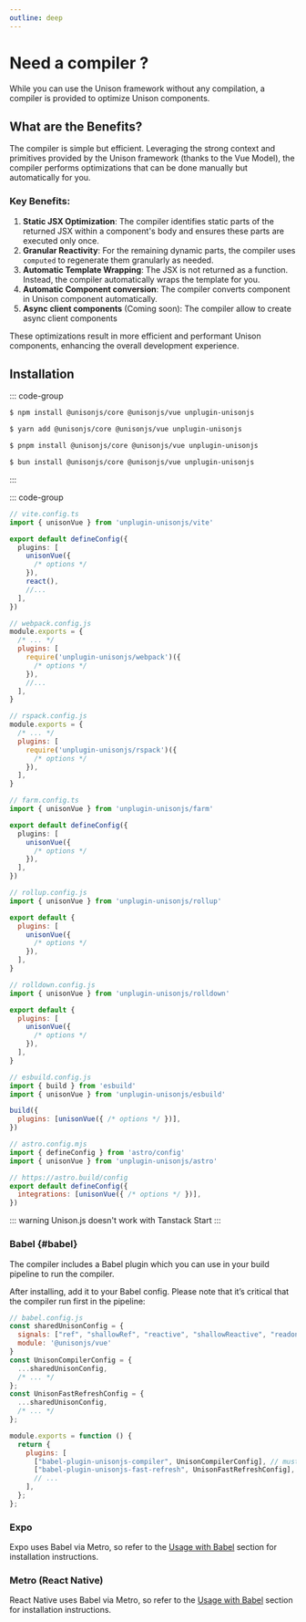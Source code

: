 ```yaml
---
outline: deep
---
```


# Need a compiler ?

While you can use the Unison framework without any compilation, a compiler is provided to optimize Unison components.

## What are the Benefits?

The compiler is simple but efficient. Leveraging the strong context and primitives provided by the Unison framework (thanks to the Vue Model), the compiler performs optimizations that can be done manually but automatically for you.

### Key Benefits:

1. **Static JSX Optimization**: The compiler identifies static parts of the returned JSX within a component's body and ensures these parts are executed only once.
2. **Granular Reactivity**: For the remaining dynamic parts, the compiler uses `computed` to regenerate them granularly as needed.
3. **Automatic Template Wrapping**: The JSX is not returned as a function. Instead, the compiler automatically wraps the template for you.
4. **Automatic Component conversion**: The compiler converts component in Unison component automatically.
5. **Async client components** (Coming soon): The compiler allow to create async client components

These optimizations result in more efficient and performant Unison components, enhancing the overall development experience.

## Installation

::: code-group

```bash [NPM]
$ npm install @unisonjs/core @unisonjs/vue unplugin-unisonjs
```

```bash [Yarn]
$ yarn add @unisonjs/core @unisonjs/vue unplugin-unisonjs
```

```bash [PNPM]
$ pnpm install @unisonjs/core @unisonjs/vue unplugin-unisonjs
```

```bash [Bun]
$ bun install @unisonjs/core @unisonjs/vue unplugin-unisonjs
```

:::

::: code-group

```ts [Vite]
// vite.config.ts
import { unisonVue } from 'unplugin-unisonjs/vite'

export default defineConfig({
  plugins: [
    unisonVue({
      /* options */
    }),
    react(),
    //...
  ],
})
```

```js [webpack]
// webpack.config.js
module.exports = {
  /* ... */
  plugins: [
    require('unplugin-unisonjs/webpack')({
      /* options */
    }),
    //...
  ],
}
```

```js [Rspack]
// rspack.config.js
module.exports = {
  /* ... */
  plugins: [
    require('unplugin-unisonjs/rspack')({
      /* options */
    }),
  ],
}
```

```ts [Farm]
// farm.config.ts
import { unisonVue } from 'unplugin-unisonjs/farm'

export default defineConfig({
  plugins: [
    unisonVue({
      /* options */
    }),
  ],
})
```

```js [Rollup]
// rollup.config.js
import { unisonVue } from 'unplugin-unisonjs/rollup'

export default {
  plugins: [
    unisonVue({
      /* options */
    }),
  ],
}
```

```js [Rolldown]
// rolldown.config.js
import { unisonVue } from 'unplugin-unisonjs/rolldown'

export default {
  plugins: [
    unisonVue({
      /* options */
    }),
  ],
}
```

```js [esbuild]
// esbuild.config.js
import { build } from 'esbuild'
import { unisonVue } from 'unplugin-unisonjs/esbuild'

build({
  plugins: [unisonVue({ /* options */ })],
})
```

```js [Astro]
// astro.config.mjs
import { defineConfig } from 'astro/config'
import { unisonVue } from 'unplugin-unisonjs/astro'

// https://astro.build/config
export default defineConfig({
  integrations: [unisonVue({ /* options */ })],
})
```


::: warning
Unison.js doesn't work with Tanstack Start
:::

### Babel {#babel}

The compiler includes a Babel plugin which you can use in your build pipeline to run the compiler.

After installing, add it to your Babel config. Please note that it’s critical that the compiler run first in the pipeline:

```js
// babel.config.js
const sharedUnisonConfig = {
  signals: ["ref", "shallowRef", "reactive", "shallowReactive", "readonly"],
  module: '@unisonjs/vue'
}
const UnisonCompilerConfig = {
  ...sharedUnisonConfig,
  /* ... */
};
const UnisonFastRefreshConfig = {
  ...sharedUnisonConfig,
  /* ... */
};

module.exports = function () {
  return {
    plugins: [
      ["babel-plugin-unisonjs-compiler", UnisonCompilerConfig], // must run first!
      ["babel-plugin-unisonjs-fast-refresh", UnisonFastRefreshConfig],
      // ...
    ],
  };
};
```


### Expo

Expo uses Babel via Metro, so refer to the [Usage with Babel](#babel) section for installation instructions.

### Metro (React Native)

React Native uses Babel via Metro, so refer to the [Usage with Babel](#babel) section for installation instructions.

